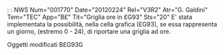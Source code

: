 :  : NWS Num="001770" Date="20120224" Rel="V3R2" Atr="G. Galdini" Tem="TEC" App="B£" Tit="Griglia ore in £G93" Sts="20"
E' stata implementata la possibilità, nella cella grafica (£G93), se essa rappresenta un giorno, (estremo 0 - 24), di riportare una griglia ad ore.

Oggetti modificati
B£G93G

